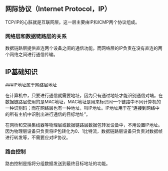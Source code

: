 ## 网际协议（Internet Protocol，IP）

TCP/IP的心脏就是互联网层。这一层主要由IP和ICMP两个协议组成。

### 网络层和数据链路层的关系

数据链路层提供直连两个设备之间的通信功能。而网络层的IP负责在没有直连的两个网络之间进行通信传输。

## IP基础知识

###IP地址属于网络层地址

在计算机中，只要进行通信就需要地址，因为只有通过地址才能识别通信对端。在数据链路层使用的是MAC地址，MAC地址是用来标识同一个链路中不同计算机的一种识别码；而在网络层也有一种地址，叫IP地址。IP地址用于在“连接到网络中的所有主机中识别出进行通信的目标地址”。

在网桥和交换集线器等物理层或数据链路层数据包转发设备中，不用设置IP地址。因为物理层设备只负责将IP包转化为0、1比特流，数据链路层设备只负责对数据帧进行转发等，不需要应对IP协议。

### 路由控制

路由控制是指将分组数据发送到最终目标地址的功能。